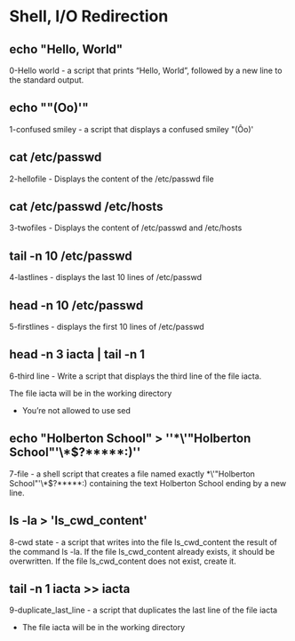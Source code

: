 # Shell, I/O Redirection
## echo "Hello, World"
0-Hello world - a script that prints “Hello, World”, followed by a new line to the standard output.
## echo "\"(Oo)'"
1-confused smiley - a script that displays a confused smiley "(Ôo)'
## cat /etc/passwd
2-hellofile - Displays the content of the /etc/passwd file
## cat /etc/passwd /etc/hosts
3-twofiles - Displays the content of /etc/passwd and /etc/hosts
## tail -n 10 /etc/passwd
4-lastlines - displays the last 10 lines of /etc/passwd
## head -n 10 /etc/passwd
5-firstlines - displays the first 10 lines of /etc/passwd
## head -n 3 iacta | tail -n 1
6-third line - Write a script that displays the third line of the file iacta.

The file iacta will be in the working directory

* You’re not allowed to use sed
## echo "Holberton School" >  ''\*\\'\"Holberton School\"\'\\*\$\?\*\*\*\*\*\:\)''
7-file - a shell script that creates a file named exactly \*\\'"Holberton School"\'\\*$\?\*\*\*\*\*:) containing the text Holberton School ending by a new line.
## ls -la > 'ls_cwd_content'
8-cwd state - a script that writes into the file ls_cwd_content the result of the command ls -la. If the file ls_cwd_content already exists, it should be overwritten. If the file ls_cwd_content does not exist, create it.
## tail -n 1 iacta >> iacta
9-duplicate_last_line - a script that duplicates the last line of the file iacta

* The file iacta will be in the working directory
